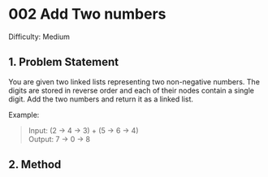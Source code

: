 # 002 Add Two numbers

Difficulty: Medium

## 1. Problem Statement

You are given two linked lists representing two non-negative numbers. The digits are stored in reverse order and each of their nodes contain a single digit. Add the two numbers and return it as a linked list.

Example:
> Input: (2 -> 4 -> 3) + (5 -> 6 -> 4)  
> Output: 7 -> 0 -> 8

## 2. Method
